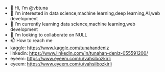 - 👋 Hi, I’m @vbtuna
- 👀 I’m interested in data science,machine learning,deep learning,AI,web development
- 🌱 I’m currently learning data science,machine learning,web development
- 💞️ I’m looking to collaborate on NULL
- 📫 How to reach me 
- kaggle: https://www.kaggle.com/tunahandeniz 
- linkedin: https://www.linkedin.com/in/tunahan-deniz-055591200/
- eyeem: https://www.eyeem.com/u/vahsibozkirli 
- eyeem: https://www.eyeem.com/u/vahsiibozkirli 

<!---
vbtuna/vbtuna is a ✨ special ✨ repository because its `README.md` (this file) appears on your GitHub profile.
You can click the Preview link to take a look at your changes.
--->
